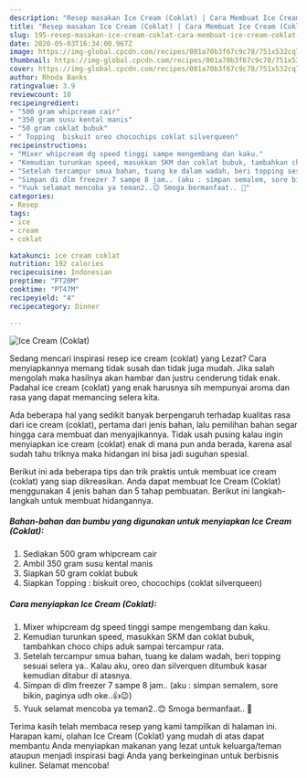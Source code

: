 ```yaml
---
description: "Resep masakan Ice Cream (Coklat) | Cara Membuat Ice Cream (Coklat) Yang Bisa Manjain Lidah"
title: "Resep masakan Ice Cream (Coklat) | Cara Membuat Ice Cream (Coklat) Yang Bisa Manjain Lidah"
slug: 195-resep-masakan-ice-cream-coklat-cara-membuat-ice-cream-coklat-yang-bisa-manjain-lidah
date: 2020-05-03T16:34:00.967Z
image: https://img-global.cpcdn.com/recipes/001a70b3f67c9c78/751x532cq70/ice-cream-coklat-foto-resep-utama.jpg
thumbnail: https://img-global.cpcdn.com/recipes/001a70b3f67c9c78/751x532cq70/ice-cream-coklat-foto-resep-utama.jpg
cover: https://img-global.cpcdn.com/recipes/001a70b3f67c9c78/751x532cq70/ice-cream-coklat-foto-resep-utama.jpg
author: Rhoda Banks
ratingvalue: 3.9
reviewcount: 10
recipeingredient:
- "500 gram whipcream cair"
- "350 gram susu kental manis"
- "50 gram coklat bubuk"
- " Topping  biskuit oreo chocochips coklat silverqueen"
recipeinstructions:
- "Mixer whipcream dg speed tinggi sampe mengembang dan kaku."
- "Kemudian turunkan speed, masukkan SKM dan coklat bubuk, tambahkan choco chips aduk sampai tercampur rata."
- "Setelah tercampur smua bahan, tuang ke dalam wadah, beri topping sesuai selera ya.. Kalau aku, oreo dan silverquen ditumbuk kasar kemudian ditabur di atasnya."
- "Simpan di dlm freezer 7 sampe 8 jam.. (aku : simpan semalem, sore bikin, paginya udh oke..👍😉)"
- "Yuuk selamat mencoba ya teman2..😊 Smoga bermanfaat.. 🙏"
categories:
- Resep
tags:
- ice
- cream
- coklat

katakunci: ice cream coklat 
nutrition: 192 calories
recipecuisine: Indonesian
preptime: "PT20M"
cooktime: "PT47M"
recipeyield: "4"
recipecategory: Dinner

---
```



![Ice Cream (Coklat)](https://img-global.cpcdn.com/recipes/001a70b3f67c9c78/751x532cq70/ice-cream-coklat-foto-resep-utama.jpg)

Sedang mencari inspirasi resep ice cream (coklat) yang Lezat? Cara menyiapkannya memang tidak susah dan tidak juga mudah. Jika salah mengolah maka hasilnya akan hambar dan justru cenderung tidak enak. Padahal ice cream (coklat) yang enak harusnya sih mempunyai aroma dan rasa yang dapat memancing selera kita.



Ada beberapa hal yang sedikit banyak berpengaruh terhadap kualitas rasa dari ice cream (coklat), pertama dari jenis bahan, lalu pemilihan bahan segar hingga cara membuat dan menyajikannya. Tidak usah pusing kalau ingin menyiapkan ice cream (coklat) enak di mana pun anda berada, karena asal sudah tahu triknya maka hidangan ini bisa jadi suguhan spesial.


Berikut ini ada beberapa tips dan trik praktis untuk membuat ice cream (coklat) yang siap dikreasikan. Anda dapat membuat Ice Cream (Coklat) menggunakan 4 jenis bahan dan 5 tahap pembuatan. Berikut ini langkah-langkah untuk membuat hidangannya.

<!--inarticleads1-->

##### Bahan-bahan dan bumbu yang digunakan untuk menyiapkan Ice Cream (Coklat):

1. Sediakan 500 gram whipcream cair
1. Ambil 350 gram susu kental manis
1. Siapkan 50 gram coklat bubuk
1. Siapkan  Topping : biskuit oreo, chocochips (coklat silverqueen)




<!--inarticleads2-->

##### Cara menyiapkan Ice Cream (Coklat):

1. Mixer whipcream dg speed tinggi sampe mengembang dan kaku.
1. Kemudian turunkan speed, masukkan SKM dan coklat bubuk, tambahkan choco chips aduk sampai tercampur rata.
1. Setelah tercampur smua bahan, tuang ke dalam wadah, beri topping sesuai selera ya.. Kalau aku, oreo dan silverquen ditumbuk kasar kemudian ditabur di atasnya.
1. Simpan di dlm freezer 7 sampe 8 jam.. (aku : simpan semalem, sore bikin, paginya udh oke..👍😉)
1. Yuuk selamat mencoba ya teman2..😊 Smoga bermanfaat.. 🙏




Terima kasih telah membaca resep yang kami tampilkan di halaman ini. Harapan kami, olahan Ice Cream (Coklat) yang mudah di atas dapat membantu Anda menyiapkan makanan yang lezat untuk keluarga/teman ataupun menjadi inspirasi bagi Anda yang berkeinginan untuk berbisnis kuliner. Selamat mencoba!
